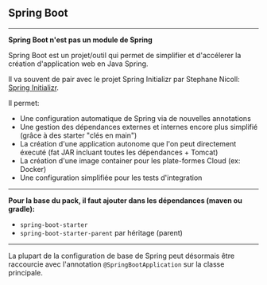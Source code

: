 ## Spring Boot

---
**Spring Boot n'est pas un module de Spring**

Spring Boot est un projet/outil qui permet de simplifier et d'accélerer la création d'application web en Java Spring.

Il va souvent de pair avec le projet Spring Initializr par Stephane Nicoll: [Spring Initializr](http://start.spring.io).

Il permet:
* Une configuration automatique de Spring via de nouvelles annotations
* Une gestion des dépendances externes et internes encore plus simplifié (grâce à des starter "clés en main")
* La création d'une application autonome que l'on peut directement éxecuté (fat JAR incluant toutes les dépendances + Tomcat)
* La création d'une image container pour les plate-formes Cloud (ex: Docker)
* Une configuration simplifiée pour les tests d'integration

---

**Pour la base du pack, il faut ajouter dans les dépendances (maven ou gradle):** 
* `spring-boot-starter`
* `spring-boot-starter-parent` par héritage (parent)

---

La plupart de la configuration de base de Spring peut désormais être raccourcie avec l'annotation `@SpringBootApplication` sur la classe principale.

